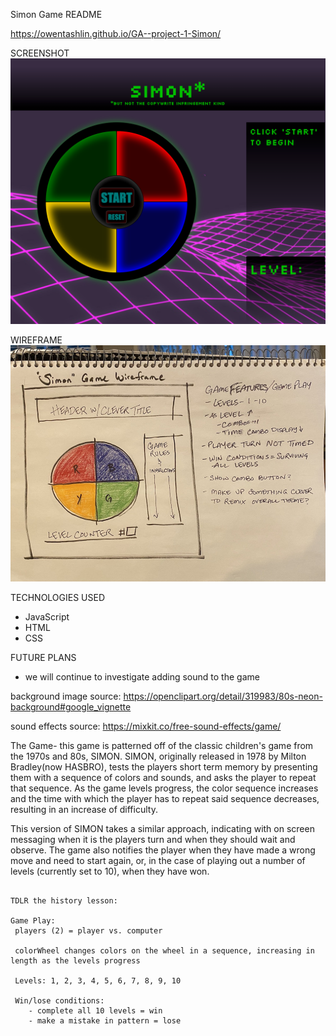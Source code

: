 Simon Game README

https://owentashlin.github.io/GA--project-1-Simon/

SCREENSHOT
![screenshot of the game](images/simon%20screenshot.png) 

WIREFRAME
![simon game wireframe](images/simon-game-wireframe.jpg)

TECHNOLOGIES USED
- JavaScript
- HTML
- CSS

FUTURE PLANS
- we will continue to investigate adding sound to the game

background image source: https://openclipart.org/detail/319983/80s-neon-background#google_vignette

sound effects source: https://mixkit.co/free-sound-effects/game/

The Game- this game is patterned off of the classic children's game from the 1970s and 80s, SIMON. SIMON, originally released in 1978 by Milton Bradley(now HASBRO), tests the players short term memory by presenting them with a sequence of colors and sounds, and asks the player to repeat that sequence. As the game levels progress, the color sequence increases and the time with which the player has to repeat said sequence decreases, resulting in an increase of difficulty.

This version of SIMON takes a similar approach, indicating with on screen messaging when it is the players turn and when they should wait and observe. The game also notifies the player when they have made a wrong move and need to start again, or, in the case of playing out a number of levels (currently set to 10), when they have won.
```

TDLR the history lesson:

Game Play:
 players (2) = player vs. computer

 colorWheel changes colors on the wheel in a sequence, increasing in length as the levels progress

 Levels: 1, 2, 3, 4, 5, 6, 7, 8, 9, 10

 Win/lose conditions:
    - complete all 10 levels = win
    - make a mistake in pattern = lose